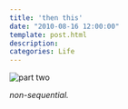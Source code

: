 ```yaml
---
title: 'then this'
date: "2010-08-16 12:00:00"
template: post.html
description: 
categories: Life
---
```


![part two](http://f.slowtheory.com/4899229513_b114838335.jpg "part two")  
  
*non-sequential.*
